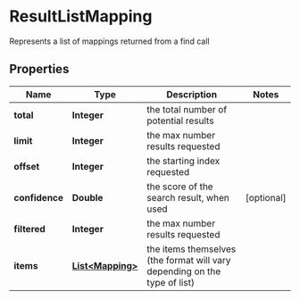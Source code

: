 

# ResultListMapping

Represents a list of mappings returned from a find call

## Properties

| Name | Type | Description | Notes |
|------------ | ------------- | ------------- | -------------|
|**total** | **Integer** | the total number of potential results |  |
|**limit** | **Integer** | the max number results requested |  |
|**offset** | **Integer** | the starting index requested |  |
|**confidence** | **Double** | the score of the search result, when used |  [optional] |
|**filtered** | **Integer** | the max number results requested |  |
|**items** | [**List&lt;Mapping&gt;**](Mapping.md) | the items themselves (the format will vary depending on the type of list) |  |



